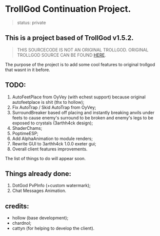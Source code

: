 # TrollGod Continuation Project.
> status: private
 ## This is a project based of TrollGod v1.5.2.
 > THIS SOURCECODE IS NOT AN ORIGINAL TROLLGOD. ORIGINAL TROLLGOD SOURCE CAN BE FOUND [HERE](https://github.com/notperry1234567890/TrollGod-v1.5.2-Buildable-SRC).
 
 The purpose of the project is to add some cool features to original trollgod that wasnt in it before.
 ## TODO:
 1. AutoFeetPlace from OyVey (with echest support) because original autofeetplace is shit (thx to hollow);
 2. Fix AutoTrap / Skid AutoTrap from OyVey;
 3. SurroundBreaker based off placing and instantly breaking anvils under feets to cause enemy's surround to be broken and enemy's legs to be exposed to crystals (3arthh4ck design);
 4. ShaderChams;
 5. PoptimeESP;
 6. Add AlphaAnimation to module renders;
 7. Rewrite GUI to 3arthh4ck 1.0.0 exeter gui;
 8. Overall client features improvements.
 
 The list of things to do will appear soon.
 
 
 ## Things already done:
 1. DotGod PvPInfo (+custom watermark);
 2. Chat Messages Animation.
 
 
 
 ## credits:
 - hollow (base development);
 - chardnol;
 - cattyn (for helping to develop the client).
